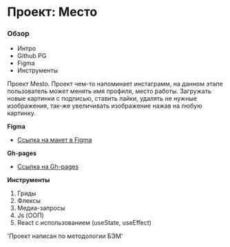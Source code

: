 # Проект: Место

### Обзор

* Интро
* Github PG
* Figma
* Инструменты

Проект Mesto. Проект чем-то напоминает инстаграмм, на данном этапе пользователь может менять имя профиля, место работы. Загружать новые картинки с подписью, ставить лайки, удалять не нужные изображения, так-же увеличивать изображение нажав на любую картинку. 

**Figma**

* [Ссылка на макет в Figma](https://www.figma.com/file/2cn9N9jSkmxD84oJik7xL7/JavaScript.-Sprint-4?node-id=0%3A1)


**Gh-pages**

* [Ссылка на Gh-pages](https://munalexey.github.io/mesto-react/)

**Инструменты**

1. Гриды
2. Флексы
3. Медиа-запросы
4. Js (ООП)
5. React с использованием (useState, useEffect)

'Проект написан по методологии БЭМ'